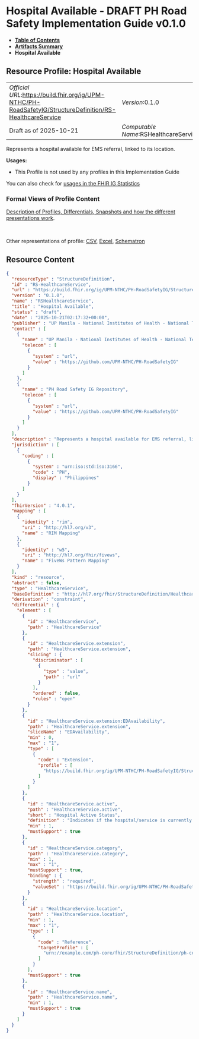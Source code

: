 # Hospital Available - DRAFT PH Road Safety Implementation Guide v0.1.0

* [**Table of Contents**](toc.md)
* [**Artifacts Summary**](artifacts.md)
* **Hospital Available**

## Resource Profile: Hospital Available 

| | |
| :--- | :--- |
| *Official URL*:https://build.fhir.org/ig/UPM-NTHC/PH-RoadSafetyIG/StructureDefinition/RS-HealthcareService | *Version*:0.1.0 |
| Draft as of 2025-10-21 | *Computable Name*:RSHealthcareService |

 
Represents a hospital available for EMS referral, linked to its location. 

**Usages:**

* This Profile is not used by any profiles in this Implementation Guide

You can also check for [usages in the FHIR IG Statistics](https://packages2.fhir.org/xig/example.fhir.ph.roadsafety|current/StructureDefinition/RS-HealthcareService)

### Formal Views of Profile Content

 [Description of Profiles, Differentials, Snapshots and how the different presentations work](http://build.fhir.org/ig/FHIR/ig-guidance/readingIgs.html#structure-definitions). 

 

Other representations of profile: [CSV](StructureDefinition-RS-HealthcareService.csv), [Excel](StructureDefinition-RS-HealthcareService.xlsx), [Schematron](StructureDefinition-RS-HealthcareService.sch) 



## Resource Content

```json
{
  "resourceType" : "StructureDefinition",
  "id" : "RS-HealthcareService",
  "url" : "https://build.fhir.org/ig/UPM-NTHC/PH-RoadSafetyIG/StructureDefinition/RS-HealthcareService",
  "version" : "0.1.0",
  "name" : "RSHealthcareService",
  "title" : "Hospital Available",
  "status" : "draft",
  "date" : "2025-10-21T02:17:32+00:00",
  "publisher" : "UP Manila - National Institutes of Health - National Telehealth Center",
  "contact" : [
    {
      "name" : "UP Manila - National Institutes of Health - National Telehealth Center",
      "telecom" : [
        {
          "system" : "url",
          "value" : "https://github.com/UPM-NTHC/PH-RoadSafetyIG"
        }
      ]
    },
    {
      "name" : "PH Road Safety IG Repository",
      "telecom" : [
        {
          "system" : "url",
          "value" : "https://github.com/UPM-NTHC/PH-RoadSafetyIG"
        }
      ]
    }
  ],
  "description" : "Represents a hospital available for EMS referral, linked to its location.",
  "jurisdiction" : [
    {
      "coding" : [
        {
          "system" : "urn:iso:std:iso:3166",
          "code" : "PH",
          "display" : "Philippines"
        }
      ]
    }
  ],
  "fhirVersion" : "4.0.1",
  "mapping" : [
    {
      "identity" : "rim",
      "uri" : "http://hl7.org/v3",
      "name" : "RIM Mapping"
    },
    {
      "identity" : "w5",
      "uri" : "http://hl7.org/fhir/fivews",
      "name" : "FiveWs Pattern Mapping"
    }
  ],
  "kind" : "resource",
  "abstract" : false,
  "type" : "HealthcareService",
  "baseDefinition" : "http://hl7.org/fhir/StructureDefinition/HealthcareService",
  "derivation" : "constraint",
  "differential" : {
    "element" : [
      {
        "id" : "HealthcareService",
        "path" : "HealthcareService"
      },
      {
        "id" : "HealthcareService.extension",
        "path" : "HealthcareService.extension",
        "slicing" : {
          "discriminator" : [
            {
              "type" : "value",
              "path" : "url"
            }
          ],
          "ordered" : false,
          "rules" : "open"
        }
      },
      {
        "id" : "HealthcareService.extension:EDAvailability",
        "path" : "HealthcareService.extension",
        "sliceName" : "EDAvailability",
        "min" : 0,
        "max" : "1",
        "type" : [
          {
            "code" : "Extension",
            "profile" : [
              "https://build.fhir.org/ig/UPM-NTHC/PH-RoadSafetyIG/StructureDefinition/ed-availability"
            ]
          }
        ]
      },
      {
        "id" : "HealthcareService.active",
        "path" : "HealthcareService.active",
        "short" : "Hospital Active Status",
        "definition" : "Indicates if the hospital/service is currently active and accepting patients.",
        "min" : 1,
        "mustSupport" : true
      },
      {
        "id" : "HealthcareService.category",
        "path" : "HealthcareService.category",
        "min" : 1,
        "max" : "1",
        "mustSupport" : true,
        "binding" : {
          "strength" : "required",
          "valueSet" : "https://build.fhir.org/ig/UPM-NTHC/PH-RoadSafetyIG/ValueSet/rs-hospital-category"
        }
      },
      {
        "id" : "HealthcareService.location",
        "path" : "HealthcareService.location",
        "min" : 1,
        "max" : "1",
        "type" : [
          {
            "code" : "Reference",
            "targetProfile" : [
              "urn://example.com/ph-core/fhir/StructureDefinition/ph-core-location"
            ]
          }
        ],
        "mustSupport" : true
      },
      {
        "id" : "HealthcareService.name",
        "path" : "HealthcareService.name",
        "min" : 1,
        "mustSupport" : true
      }
    ]
  }
}

```
